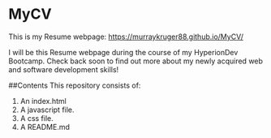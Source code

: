 # MyCV
This is my Resume webpage:
https://murraykruger88.github.io/MyCV/

I will be this Resume webpage during the course of my HyperionDev Bootcamp. Check back soon to find out more about my newly acquired web and software development skills!

##Contents
This repository consists of:
1. An index.html
2. A javascript file.
3. A css file.
4. A README.md
